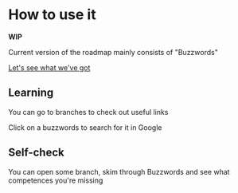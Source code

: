 # How to use it

**WIP**

Current version of the roadmap mainly consists of "Buzzwords"

[Let's see what we've got](../roadmap/)

## Learning

You can go to branches to check out useful links 

Click on a buzzwords to search for it in Google

## Self-check

You can open some branch, skim through Buzzwords and see what competences you're missing
